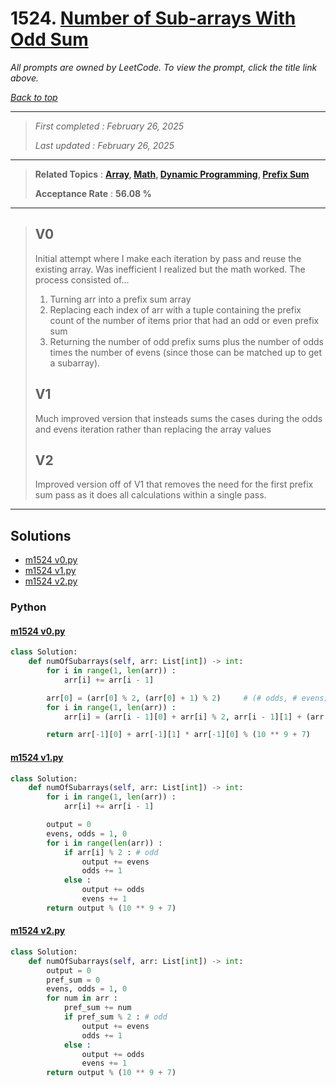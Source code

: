 # 1524. [Number of Sub-arrays With Odd Sum](<https://leetcode.com/problems/number-of-sub-arrays-with-odd-sum>)

*All prompts are owned by LeetCode. To view the prompt, click the title link above.*

*[Back to top](<../README.md>)*

------

> *First completed : February 26, 2025*
>
> *Last updated : February 26, 2025*

------

> **Related Topics** : **[Array](<by_topic/Array.md>), [Math](<by_topic/Math.md>), [Dynamic Programming](<by_topic/Dynamic Programming.md>), [Prefix Sum](<by_topic/Prefix Sum.md>)**
>
> **Acceptance Rate** : **56.08 %**

------

> ## V0
> 
> Initial attempt where I make each iteration by pass and reuse the existing array. Was inefficient I realized but the math worked. The process consisted of...
> 
> 1. Turning arr into a prefix sum array
> 2. Replacing each index of arr with a tuple containing the prefix count of the number of items prior that had an odd or even prefix sum
> 3. Returning the number of odd prefix sums plus the number of odds times the number of evens (since those can be matched up to get a subarray).
> 
> ## V1
> 
> Much improved version that insteads sums the cases during the odds and evens iteration rather than replacing the array values
> 
> ## V2
> 
> Improved version off of V1 that removes the need for the first prefix sum pass as it does all calculations within a single pass.
> 

------

## Solutions

- [m1524 v0.py](<../my-submissions/m1524 v0.py>)
- [m1524 v1.py](<../my-submissions/m1524 v1.py>)
- [m1524 v2.py](<../my-submissions/m1524 v2.py>)
### Python
#### [m1524 v0.py](<../my-submissions/m1524 v0.py>)
```Python
class Solution:
    def numOfSubarrays(self, arr: List[int]) -> int:
        for i in range(1, len(arr)) :
            arr[i] += arr[i - 1]

        arr[0] = (arr[0] % 2, (arr[0] + 1) % 2)     # (# odds, # evens)
        for i in range(1, len(arr)) :
            arr[i] = (arr[i - 1][0] + arr[i] % 2, arr[i - 1][1] + (arr[i] + 1) % 2)

        return arr[-1][0] + arr[-1][1] * arr[-1][0] % (10 ** 9 + 7)
```

#### [m1524 v1.py](<../my-submissions/m1524 v1.py>)
```Python
class Solution:
    def numOfSubarrays(self, arr: List[int]) -> int:
        for i in range(1, len(arr)) :
            arr[i] += arr[i - 1]

        output = 0
        evens, odds = 1, 0
        for i in range(len(arr)) :
            if arr[i] % 2 : # odd
                output += evens
                odds += 1
            else :
                output += odds
                evens += 1
        return output % (10 ** 9 + 7)

```

#### [m1524 v2.py](<../my-submissions/m1524 v2.py>)
```Python
class Solution:
    def numOfSubarrays(self, arr: List[int]) -> int:
        output = 0
        pref_sum = 0
        evens, odds = 1, 0
        for num in arr :
            pref_sum += num
            if pref_sum % 2 : # odd
                output += evens
                odds += 1
            else :
                output += odds
                evens += 1
        return output % (10 ** 9 + 7)

```

